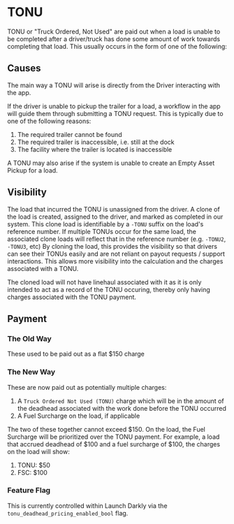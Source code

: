 # TONU

TONU or "Truck Ordered, Not Used" are paid out when a load is unable to be completed after a driver/truck has done some amount of work towards completing that load.
This usually occurs in the form of one of the following:

## Causes

The main way a TONU will arise is directly from the Driver interacting with the app.

If the driver is unable to pickup the trailer for a load, a workflow in the app will guide them
through submitting a TONU request. This is typically due to one of the following reasons:

1. The required trailer cannot be found 
1. The required trailer is inaccessible, i.e. still at the dock
1. The facility where the trailer is located is inaccessible

A TONU may also arise if the system is unable to create an Empty Asset Pickup for a load.

## Visibility

The load that incurred the TONU is unassigned from the driver. A clone of the load is created, assigned to the driver, and marked as completed in our system.
This clone load is identifiable by a `-TONU` suffix on the load's reference number. If multiple TONUs occur for the same load, the associated clone loads will reflect that in the reference number (e.g. `-TONU2`, `-TONU3`, etc)
By cloning the load, this provides the visibility so that drivers can see their TONUs easily and are not reliant on payout requests / support interactions. This allows more visibility into the calculation and the charges associated with a TONU.

The cloned load will not have linehaul associated with it as it is only intended to act as a record of the TONU occuring, thereby only having charges associated with the TONU payment.

## Payment

### The Old Way

These used to be paid out as a flat $150 charge

### The New Way

These are now paid out as potentially multiple charges:

1. A `Truck Ordered Not Used (TONU)` charge which will be in the amount of the deadhead associated with the work done before the TONU occurred
1. A Fuel Surcharge on the load, if applicable

The two of these together cannot exceed $150. On the load, the Fuel Surcharge will be prioritized over the TONU payment. For example, a load that accrued deadhead
of $100 and a fuel surcharge of $100, the charges on the load will show:

1. TONU: $50
1. FSC: $100

### Feature Flag

This is currently controlled within Launch Darkly via the `tonu_deadhead_pricing_enabled_bool` flag.